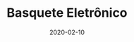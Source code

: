---
template: SingleToy
title: Basquete Eletrônico
status: Featured / Published
date: '2020-02-10'
featuredImage: https://brincadeira.co/products/list_basquete.png
price: R$120,00
excerpt: >-
  Toda festa deve ter diversão, e se existe uma que pode atrair a atenção não só da criançada, mas de alguns adultos, é o basquete eletrônico que proporciona um aspecto lúdico. Sistema automático de contagem de cestas e Placar Eletrônico para marcar a pontuação do jogador, então se você estiver à procura de uma novidade para todos os tipos de evento, o basquete eletrônico é uma ótima opção para isso.
categories:
  - category: Outros
meta:
  canonicalLink: 'https://brincadeira.co/brinquedos/basquete-eletronico/'
  noindex: false
  title: Basquete Eletrônico
  description: Se existe uma diversão que atrai a atenção não só da criançada, mas de alguns adultos, é o basquete eletrônico.
---